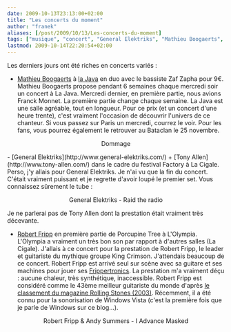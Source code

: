 ```yaml
---
date: 2009-10-13T23:13:00+02:00
title: "Les concerts du moment"
author: "franek"
aliases: [/post/2009/10/13/Les-concerts-du-moment]
tags: ["musique", "concert", "General Elektriks", "Mathieu Boogaerts", "Robert Fripp"]
lastmod: 2009-10-14T22:20:54+02:00
---
```

Les derniers jours ont été riches en concerts variés :

- [Mathieu Boogaerts](http://www.mathieuboogaerts.com/) à [la Java](http://www.la-java.fr/) en duo avec le bassiste Zaf Zapha pour 9€. Mathieu Boogaerts propose pendant 6 semaines chaque mercredi soir un concert à La Java. Mercredi dernier, en première partie, nous avions Franck Monnet. La première partie change chaque semaine. La Java est une salle agréable, tout en longueur. Pour ce prix (et un concert d'une heure trente), c'est vraiment l'occasion de découvrir l'univers de ce chanteur. Si vous passez sur Paris un mercredi, courrez le voir. Pour les fans, vous pourrez également le retrouver au Bataclan le 25 novembre.

<div class="external-media" style="margin: 1em auto; text-align: center;"><object data="http://www.youtube.com/v/msKfuZGrPv0&hl=en&fs=1" height="350" type="application/x-shockwave-flash" width="425"> <param name="movie" value="http://www.youtube.com/v/msKfuZGrPv0&hl=en&fs=1"></param> <param name="wmode" value="transparent"></param></object>  
Dommage </div>- [General Elektriks](http://www.general-elektriks.com/) + [Tony Allen](http://www.tony-allen.com/) dans le cadre du festival Factory à La Cigale. Perso, j'y allais pour General Elektriks. Je n'ai vu que la fin du concert. C'était vraiment puissant et je regrette d'avoir loupé le premier set. Vous connaissez sûrement le tube :

<div class="external-media" style="margin: 1em auto; text-align: center;"><object data="http://www.youtube.com/v/XgY0CKaJaG8&hl=en&fs=1" height="350" type="application/x-shockwave-flash" width="425"> <param name="movie" value="http://www.youtube.com/v/XgY0CKaJaG8&hl=en&fs=1"></param> <param name="wmode" value="transparent"></param></object>  
General Elektriks - Raid the radio </div>Je ne parlerai pas de Tony Allen dont la prestation était vraiment très décevante.

- [Robert Fripp](http://fr.wikipedia.org/wiki/Robert_Fripp) en première partie de Porcupine Tree à L'Olympia. L'Olympia a vraiment un très bon son par rapport à d'autres salles (La Cigale). J'allais à ce concert pour la prestation de Robert Fripp, le leader et guitariste du mythique groupe King Crimson. J'attendais beaucoup de ce concert. Robert Fripp est arrivé seul sur scène avec sa guitare et ses machines pour jouer ses [Frippertronics](http://en.wikipedia.org/wiki/Frippertronics). La prestation m'a vraiment déçu : aucune chaleur, très synthétique, inaccessible. Robert Fripp est considéré comme le 43ème meilleur guitariste du monde d'après [le classement du magazine Rolling Stones (2003)](http://www.rollingstone.com/news/story/5937559/the_100_greatest_guitarists_of_all_time/print). Récemment, il a été connu pour la sonorisation de Windows Vista (c'est la première fois que je parle de Windows sur ce blog...).

<div class="external-media" style="margin: 1em auto; text-align: center;"><object data="http://www.youtube.com/v/LTTHQgmpQII&hl=en&fs=1" height="350" type="application/x-shockwave-flash" width="425"> <param name="movie" value="http://www.youtube.com/v/LTTHQgmpQII&hl=en&fs=1"></param> <param name="wmode" value="transparent"></param></object>  
Robert Fripp &amp; Andy Summers - I Advance Masked </div>

